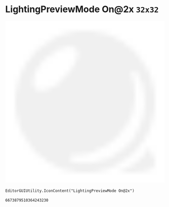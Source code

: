 # LightingPreviewMode On@2x `32x32`
<img src="/img/LightingPreviewMode%20On@2x.png" width=512 height=512>

``` CSharp
EditorGUIUtility.IconContent("LightingPreviewMode On@2x")
```
```
6673879510364243230
```
